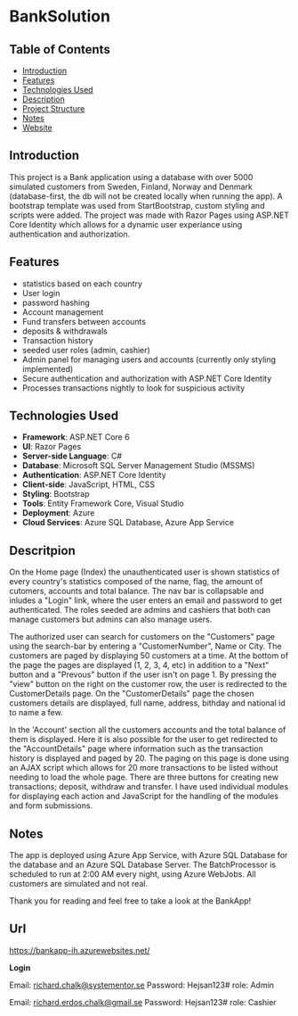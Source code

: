 # BankSolution

## Table of Contents
- [Introduction](#introduction)
- [Features](#features)
- [Technologies Used](#technologies-used)
- [Description](#description)
- [Project Structure](#project-structure)
- [Notes](#notes)
- [Website](#url)

## Introduction
This project is a Bank application using a database with over 5000 simulated customers from Sweden, Finland, Norway and Denmark (database-first, the db will not be created locally when running the app). A bootstrap template was used from StartBootstrap, custom styling and scripts were added. The project was made with Razor Pages using ASP.NET Core Identity which allows for a dynamic user experiance using authentication and authorization.

## Features
- statistics based on each country
- User login
- password hashing
- Account management
- Fund transfers between accounts
- deposits & withdrawals
- Transaction history
- seeded user roles (admin, cashier)
- Admin panel for managing users and accounts (currently only styling implemented)
- Secure authentication and authorization with ASP.NET Core Identity
- Processes transactions nightly to look for suspicious activity

## Technologies Used
- **Framework**: ASP.NET Core 6
- **UI**: Razor Pages
- **Server-side Language**: C#
- **Database**: Microsoft SQL Server Management Studio (MSSMS)
- **Authentication**: ASP.NET Core Identity
- **Client-side**: JavaScript, HTML, CSS
- **Styling**: Bootstrap
- **Tools**: Entity Framework Core, Visual Studio
- **Deployment**: Azure
- **Cloud Services**: Azure SQL Database, Azure App Service


## Descritpion
On the Home page (Index) the unauthenticated user is shown statistics of every country's statistics composed of the name, flag, the amount of cutomers, accounts and total balance. The nav bar is collapsable and inludes a "Login" link, where the user enters an email and password to get authenticated. The roles seeded are admins and cashiers that both can manage customers but admins can also manage users.

The authorized user can search for customers on the "Customers" page using the search-bar by entering a "CustomerNumber", Name or City. The customers are paged by displaying 50 customers at a time. At the bottom of the page the pages are displayed (1, 2, 3, 4, etc) in addition to a "Next" button and a "Prevous" button if the user isn't on page 1. By pressing the "view" button on the right on the customer row, the user is redirected to the CustomerDetails page. On the "CustomerDetails" page the chosen customers details are displayed, full name, address, bithday and national id to name a few. 

In the 'Account' section all the customers accounts and the total balance of them is displayed. Here it is also possible for the user to get redirected to the "AccountDetails" page where information such as the transaction history is displayed and paged by 20. The paging on this page is done using an AJAX script which allows for 20 more transactions to be listed without needing to load the whole page. There are three buttons for creating new transactions; deposit, withdraw and transfer. I have used individual modules for displaying each action and JavaScript for the handling of the modules and form submissions.

## Notes
The app is deployed using Azure App Service, with Azure SQL Database for the database and an Azure SQL Database Server. The BatchProcessor is scheduled to run at 2:00 AM every night, using Azure WebJobs. All customers are simulated and not real.

Thank you for reading and feel free to take a look at the BankApp!

## Url
https://bankapp-ih.azurewebsites.net/

**Login**

Email: richard.chalk@systementor.se
Password: Hejsan123# 
role: Admin

Email: richard.erdos.chalk@gmail.se
Password: Hejsan123#
role: Cashier
